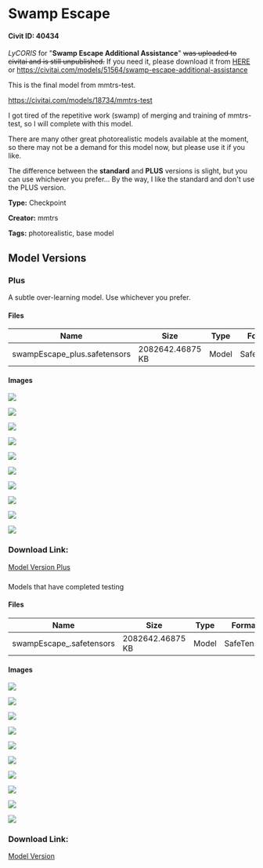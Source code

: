 # Swamp Escape

#### Civit ID: 40434

<p><em>LyCORIS</em> for "<strong>Swamp Escape Additional Assistance</strong>" <s>was uploaded to civitai and is still unpublished.</s> If you need it, please download it from <a target="_blank" rel="ugc" href="https://huggingface.co/momotaros/PhotoRealistic/blob/main/SwampEscapeAA.safetensors">HERE</a> or <a target="_blank" rel="ugc" href="https://civitai.com/models/51564/swamp-escape-additional-assistance">https://civitai.com/models/51564/swamp-escape-additional-assistance</a></p><p>This is the final model from mmtrs-test.</p><p><a target="_blank" rel="ugc" href="https://civitai.com/models/18734/mmtrs-test">https://civitai.com/models/18734/mmtrs-test</a></p><p>I got tired of the repetitive work (swamp) of merging and training of mmtrs-test, so I will complete with this model.</p><p>There are many other great photorealistic models available at the moment, so there may not be a demand for this model now, but please use it if you like.</p><p></p><p>The difference between the <strong>standard</strong> and <strong>PLUS</strong> versions is slight, but you can use whichever you prefer... By the way, I like the standard and don't use the PLUS version.</p>

**Type:** Checkpoint

**Creator:** mmtrs

**Tags:** photorealistic, base model

## Model Versions

### Plus

<p>A subtle over-learning model. Use whichever you prefer.</p>

#### Files

| Name | Size | Type | Format | Download Url | AutoV1 | AutoV2 | SHA256 | CRC32 | BLAKE3 |
| --- | --- | --- | --- | --- | --- | --- | --- | --- | --- |
| swampEscape_plus.safetensors | 2082642.46875 KB | Model | SafeTensor | https://civitai.com/api/download/models/45735 | E9D0C263 | F288819B92 | F288819B922B31E6CDE0683BA981997699995BC71680B2FD612F9CFFD261ABCF | 29F807B6 | 5C21314EF3AAE7D6A6A59BE3FB31CF1E443FB027A5DB9B968EC65AE4524E28B6 |

#### Images

<p><img src="https://image.civitai.com/xG1nkqKTMzGDvpLrqFT7WA/ba5ca441-09aa-4866-93fa-518b9b641400/width=450/496049.jpeg" /></p>

<p><img src="https://image.civitai.com/xG1nkqKTMzGDvpLrqFT7WA/d0778589-11c0-4c5b-e5b0-2a398aac0f00/width=450/495789.jpeg" /></p>

<p><img src="https://image.civitai.com/xG1nkqKTMzGDvpLrqFT7WA/2f6cb6cf-9a40-4c16-9464-f893ba18d400/width=450/495786.jpeg" /></p>

<p><img src="https://image.civitai.com/xG1nkqKTMzGDvpLrqFT7WA/f5de228b-5a87-4c2a-badf-f59d2f657700/width=450/495877.jpeg" /></p>

<p><img src="https://image.civitai.com/xG1nkqKTMzGDvpLrqFT7WA/caaa26a1-e959-41cf-0d24-239f1b500c00/width=450/496023.jpeg" /></p>

<p><img src="https://image.civitai.com/xG1nkqKTMzGDvpLrqFT7WA/14005f4b-e80a-4c30-b0e0-cfce92c6f300/width=450/496027.jpeg" /></p>

<p><img src="https://image.civitai.com/xG1nkqKTMzGDvpLrqFT7WA/03ef2cac-d713-4eea-cd86-b62c8421e600/width=450/496030.jpeg" /></p>

<p><img src="https://image.civitai.com/xG1nkqKTMzGDvpLrqFT7WA/8d6ba176-b100-4317-b900-f244c0711800/width=450/496034.jpeg" /></p>

<p><img src="https://image.civitai.com/xG1nkqKTMzGDvpLrqFT7WA/40440fcf-beb9-4362-085d-d795009c7e00/width=450/496041.jpeg" /></p>

<p><img src="https://image.civitai.com/xG1nkqKTMzGDvpLrqFT7WA/dd4a0512-5225-4e29-0910-6a2814db9200/width=450/496043.jpeg" /></p>

### Download Link:

[Model Version Plus](https://civitai.com/api/download/models/45735)

###  

<p>Models that have completed testing</p>

#### Files

| Name | Size | Type | Format | Download Url | AutoV1 | AutoV2 | SHA256 | CRC32 | BLAKE3 |
| --- | --- | --- | --- | --- | --- | --- | --- | --- | --- |
| swampEscape_.safetensors | 2082642.46875 KB | Model | SafeTensor | https://civitai.com/api/download/models/45727 | F2807F5D | 76F78814AD | 76F78814AD1BBD3275F76B9DC1BAE549A583F501DAC08DBADAFB16B16B206191 | 920C4634 | 3DD6A2FA98CB47BD7BD336DF0D0CF63D114BF2412C693F09568467CA525DDF3A |

#### Images

<p><img src="https://image.civitai.com/xG1nkqKTMzGDvpLrqFT7WA/30580c94-4ed9-4234-3ad4-ac1172271000/width=450/495439.jpeg" /></p>

<p><img src="https://image.civitai.com/xG1nkqKTMzGDvpLrqFT7WA/f9771f71-5c00-4135-74f9-342b47c1c000/width=450/495443.jpeg" /></p>

<p><img src="https://image.civitai.com/xG1nkqKTMzGDvpLrqFT7WA/75926486-5ce2-4b5a-696f-eb2b21b31300/width=450/495436.jpeg" /></p>

<p><img src="https://image.civitai.com/xG1nkqKTMzGDvpLrqFT7WA/3e750165-32c3-402f-e998-dd9a616bed00/width=450/495428.jpeg" /></p>

<p><img src="https://image.civitai.com/xG1nkqKTMzGDvpLrqFT7WA/9235d2c0-6ea5-486f-21f4-5038991c1000/width=450/495435.jpeg" /></p>

<p><img src="https://image.civitai.com/xG1nkqKTMzGDvpLrqFT7WA/c67e1788-9db8-4739-39a4-878c866b8300/width=450/495433.jpeg" /></p>

<p><img src="https://image.civitai.com/xG1nkqKTMzGDvpLrqFT7WA/4be7d6da-2a85-4b0c-50e7-440aaa275000/width=450/495430.jpeg" /></p>

<p><img src="https://image.civitai.com/xG1nkqKTMzGDvpLrqFT7WA/af311cc1-d675-4ec0-9cb4-2ebc031b2100/width=450/495429.jpeg" /></p>

<p><img src="https://image.civitai.com/xG1nkqKTMzGDvpLrqFT7WA/ac97f107-39cd-4d6f-dfa8-a814f4c74600/width=450/495441.jpeg" /></p>

<p><img src="https://image.civitai.com/xG1nkqKTMzGDvpLrqFT7WA/c6b32db4-f9e2-45c8-deab-801ca2593700/width=450/495444.jpeg" /></p>

### Download Link:

[Model Version  ](https://civitai.com/api/download/models/45727)

